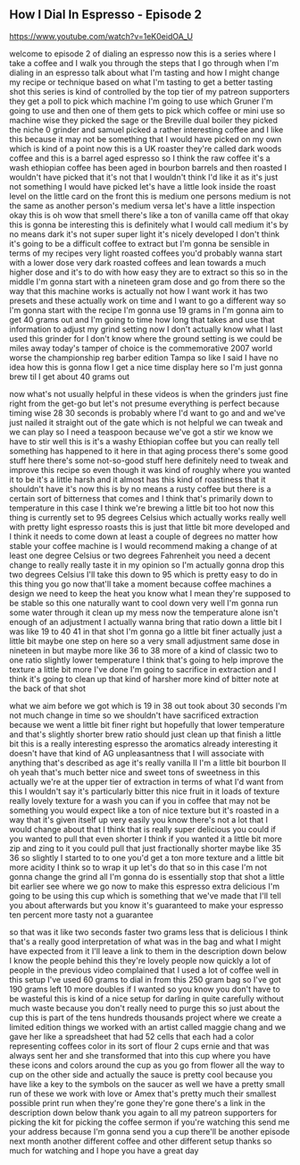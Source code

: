 ## How I Dial In Espresso - Episode 2

<https://www.youtube.com/watch?v=1eK0eidOA_U>

welcome to episode 2 of dialing an
espresso now this is a series where I
take a coffee and I walk you through the
steps that I go through when I'm dialing
in an espresso talk about what I'm
tasting and how I might change my recipe
or technique based on what I'm tasting
to get a better tasting shot this series
is kind of controlled by the top tier of
my patreon supporters they get a poll to
pick which machine I'm going to use
which Gruner I'm going to use and then
one of them gets to pick which coffee or
mini use so machine wise they picked the
sage or the Breville dual boiler they
picked the niche 0 grinder and samuel
picked a rather interesting coffee and I
like this because it may not be
something that I would have picked on my
own which is kind of a point now this is
a UK roaster they're called dark woods
coffee and this is a barrel aged
espresso so I think the raw coffee it's
a wash ethiopian coffee has been aged in
bourbon barrels and then roasted I
wouldn't have picked that it's not that
I wouldn't think I'd like it as it's
just not something I would have picked
let's have a little look inside the
roast level on the little card on the
front this is medium one persons medium
is not the same as another person's
medium versa let's have a little
inspection okay this is oh wow that
smell there's like a ton of vanilla came
off that okay this is gonna be
interesting this is definitely what I
would call medium it's by no means dark
it's not super super light it's nicely
developed I don't think it's going to be
a difficult coffee to extract but I'm
gonna be sensible in terms of my recipes
very light roasted coffees you'd
probably wanna start with a lower dose
very dark roasted coffees and lean
towards a much higher dose and it's to
do with how easy they are to extract so
this so in the middle I'm gonna start
with a nineteen gram dose and go from
there so the way that this machine works
is actually not how I want
work it has two presets and these
actually work on time and I want to go a
different way so I'm gonna start with
the recipe I'm gonna use 19 grams in I'm
gonna aim to get 40 grams out and I'm
going to time how long that takes and
use that information to adjust my grind
setting now I don't actually know what I
last used this grinder for I don't know
where the ground setting is we could be
miles away today's tamper of choice is
the commemorative 2007 world worse the
championship reg barber edition Tampa so
like I said I have no idea how this is
gonna flow I get a nice time display
here so I'm just gonna brew til I get
about 40 grams out

now what's not usually helpful in these
videos is when the grinders just fine
right from the get-go but let's not
presume everything is perfect because
timing wise 28 30 seconds is probably
where I'd want to go and and we've just
nailed it straight out of the gate which
is not helpful we can tweak and we can
play so I need a teaspoon because we've
got a stir we know we have to stir well
this is it's a washy Ethiopian coffee
but you can really tell something has
happened to it here in that aging
process there's some good stuff here
there's some not-so-good stuff here
definitely need to tweak and improve
this recipe so even though it was kind
of roughly where you wanted it to be
it's a little harsh and it almost has
this kind of roastiness that it
shouldn't have it's now this is by no
means a rusty coffee but there is a
certain sort of bitterness that comes
and I think that's primarily down to
temperature in this case I think we're
brewing a little bit too hot now this
thing is currently set to 95 degrees
Celsius which actually works really well
with pretty light espresso roasts this
is just that little bit more developed
and I think it needs to come down at
least a couple of degrees no matter how
stable your coffee machine is I would
recommend making a change of at least
one degree Celsius or two degrees
Fahrenheit you need a decent change to
really really taste it in my opinion so
I'm actually gonna drop this two degrees
Celsius I'll take this down to 95 which
is pretty easy to do in this thing you
go now that'll take a moment because
coffee machines a design we need to keep
the heat you know what I mean they're
supposed to be stable so this one
naturally want to cool down very well
I'm gonna run some water through it
clean up my mess now the temperature
alone isn't enough of an adjustment I
actually wanna bring that ratio down a
little bit I was like 19 to 40 41 in
that shot I'm gonna go a little bit
finer actually just a little bit maybe
one step on here so a very small
adjustment same dose in nineteen in but
maybe more like 36 to 38 more of a kind
of classic two to one ratio
slightly lower temperature I think
that's going to help improve the texture
a little bit more I've done I'm going to
sacrifice in extraction and I think it's
going to clean up that kind of harsher
more kind of bitter note at the back of
that shot

what we aim before we got which is 19 in
38 out took about 30 seconds I'm not
much change in time so we shouldn't have
sacrificed extraction because we went a
little bit finer right
but hopefully that lower temperature and
that's slightly shorter brew ratio
should just clean up that finish a
little bit this is a really interesting
espresso the aromatics already
interesting it doesn't have that kind of
AG unpleasantness that I will associate
with anything that's described as age
it's really vanilla II I'm a little bit
bourbon II oh yeah that's much better
nice and sweet tons of sweetness in this
actually we're at the upper tier of
extraction in terms of what I'd want
from this I wouldn't say it's
particularly bitter this nice fruit in
it loads of texture really lovely
texture for a wash
you can if you in coffee that may not be
something you would expect like a ton of
nice texture but it's roasted in a way
that it's given itself up very easily
you know there's not a lot that I would
change about that I think that is really
super delicious you could if you wanted
to pull that even shorter I think if you
wanted it a little bit more zip and zing
to it you could pull that just
fractionally shorter maybe like 35 36 so
slightly I started to to one you'd get a
ton more texture and a little bit more
acidity I think so to wrap it up let's
do that so in this case I'm not gonna
change the grind all I'm gonna do is
essentially stop that shot a little bit
earlier see where we go now to make this
espresso extra delicious I'm going to be
using this cup which is something that
we've made that I'll tell you about
afterwards but you know it's guaranteed
to make your espresso ten percent more
tasty not a guarantee

so that was it like two seconds faster
two grams less that is delicious I think
that's a really good interpretation of
what was in the bag and what I might
have expected from it I'll leave a link
to them in the description down below I
know the people behind this they're
lovely people now quickly a lot of
people in the previous video complained
that I used a lot of coffee well in this
setup I've used 60 grams to dial in from
this 250 gram bag so I've got 190 grams
left 10 more doubles if I wanted so you
know you don't have to be wasteful this
is kind of a nice setup for darling in
quite carefully without much waste
because you don't really need to purge
this so just about the cup this is part
of the tens hundreds thousands project
where we create a limited edition things
we worked with an artist called maggie
chang and we gave her like a spreadsheet
that had 52 cells that each had a color
representing coffees color in its sort
of flour 2 cups ernie and that was
always sent her and she transformed that
into this cup where you have these icons
and colors around the cup as you go from
flower all the way to cup on the other
side and actually the sauce is pretty
cool because you have like a key to the
symbols on the saucer as well we have a
pretty small run of these we work with
love or Amex that's pretty much their
smallest possible print run when they're
gone they're gone there's a link in the
description down below thank you again
to all my patreon supporters for picking
the kit for picking the coffee sermon if
you're watching this send me your
address because I'm gonna send you a cup
there'll be another episode next month
another different coffee and other
different setup thanks so much for
watching and I hope you have a great day
